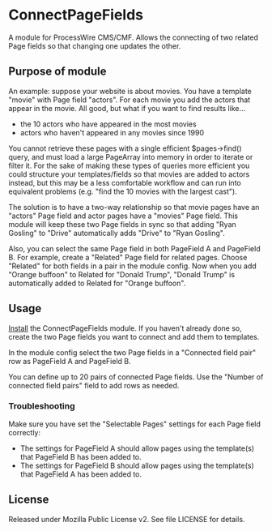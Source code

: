 # ConnectPageFields

A module for ProcessWire CMS/CMF. Allows the connecting of two related Page fields so that changing one updates the other.

## Purpose of module

An example: suppose your website is about movies. You have a template "movie" with Page field "actors". For each movie you add the actors that appear in the movie. All good, but what if you want to find results like...

* the 10 actors who have appeared in the most movies
* actors who haven't appeared in any movies since 1990

You cannot retrieve these pages with a single efficient $pages->find() query, and must load a large PageArray into memory in order to iterate or filter it. For the sake of making these types of queries more efficient you could structure your templates/fields so that movies are added to actors instead, but this may be a less comfortable workflow and can run into equivalent problems (e.g. "find the 10 movies with the largest cast").

The solution is to have a two-way relationship so that movie pages have an "actors" Page field and actor pages have a "movies" Page field. This module will keep these two Page fields in sync so that adding "Ryan Gosling" to "Drive" automatically adds "Drive" to "Ryan Gosling".

Also, you can select the same Page field in both PageField A and PageField B. For example, create a "Related" Page field for related pages. Choose "Related" for both fields in a pair in the module config. Now when you add "Orange buffoon" to Related for "Donald Trump", "Donald Trump" is automatically added to Related for "Orange buffoon".

## Usage

[Install](http://modules.processwire.com/install-uninstall/) the ConnectPageFields module. If you haven't already done so, create the two Page fields you want to connect and add them to templates.
 
In the module config select the two Page fields in a "Connected field pair" row as PageField A and PageField B.

You can define up to 20 pairs of connected Page fields. Use the "Number of connected field pairs" field to add rows as needed.

### Troubleshooting

Make sure you have set the "Selectable Pages" settings for each Page field correctly: 

* The settings for PageField A should allow pages using the template(s) that PageField B has been added to.
* The settings for PageField B should allow pages using the template(s) that PageField A has been added to.

## License

Released under Mozilla Public License v2. See file LICENSE for details.